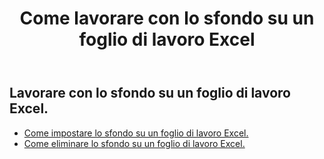 ﻿---
title: Come lavorare con lo sfondo su un foglio di lavoro Excel
second_title: Aspose.Cells Cloud Documen
linktitle: Sfondo
type: docs
url: /it/worksheets/background/
keywords: How to work with background on an Excel worksheet
description: Aspose.Cells Cloud REST API supporta l'utilizzo in background su un foglio di lavoro Excel. L'SDK supporta i tipi di linguaggi di sviluppo. Includono Android, C#, Go, Java, NodeJS, Perl, PHP, Python, Ruby e swift
weight: 20
---
## Lavorare con lo sfondo su un foglio di lavoro Excel.

- [Come impostare lo sfondo su un foglio di lavoro Excel.](/cells/it/worksheets/background/add/) 
- [Come eliminare lo sfondo su un foglio di lavoro Excel.](/cells/it/worksheets/background/delete/) 


